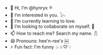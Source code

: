 - 👋 Hi, I’m @hynryx ⛧
- 👀 I’m interested in you. 𓅂
- 🌱 I’m currently learning to love.
- 💞️ I’m looking to collaborate on myself. 🖤
- 📫 How to reach me? Search my name. 𓆣
- 😄 Pronouns: hee'n-ree'x ￼
- ⚡ Fun fact: I'm funny ♤♧♡♢

<!---
hynryx/hynryx is a ✨ special ✨ repository because its `README.md` (this file) appears on your GitHub profile.
You can click the Preview link to take a look at your changes.
--->
